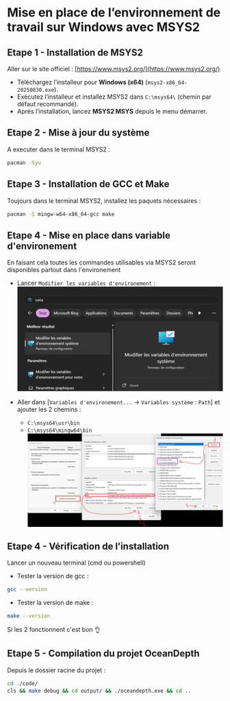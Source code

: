 # Mise en place de l’environnement de travail sur Windows avec MSYS2

## Etape 1 - Installation de MSYS2

Aller sur le site officiel : [https://www.msys2.org/](https://www.msys2.org/)

- Téléchargez l’installeur pour **Windows (x64)** (`msys2-x86_64-20250830.exe`).
- Exécutez l’installeur et installez MSYS2 dans `C:\msys64\` (chemin par défaut recommandé).
- Après l’installation, lancez **MSYS2 MSYS** depuis le menu démarrer.

## Etape 2 - Mise à jour du système

A executer dans le terminal MSYS2 :
```bash
pacman -Syu
```

## Etape 3 - Installation de GCC et Make

Toujours dans le terminal MSYS2, installez les paquets nécessaires :

```bash
pacman -S mingw-w64-x86_64-gcc make
```

## Etape 4 - Mise en place dans variable d'environement

En faisant cela toutes les commandes utilisables via MSYS2 seront disponibles partout dans l'environement 

- Lancer `Modifier les variables d'environement` :
![`setup_1.png`](./src/setup/setup_1.png)

- Aller dans [`Variables d'environement...` -> `Variables système` : `Path`] et ajouter les 2 chemins :
    - `C:\msys64\usr\bin`
    - `C:\msys64\mingw64\bin`
![`setup_2.png`](./src/setup/setup_2.png)

## Etape 4 - Vérification de l’installation

Lancer un nouveau terminal (cmd ou powershell)

- Tester la version de gcc :
```bash
gcc --version
```

- Tester la version de make :
```bash
make --version
```

Si les 2 fonctionnent c'est bon 👌

## Etape 5 - Compilation du projet OceanDepth

Depuis le dossier racine du projet :

```bash
cd ./code/
cls && make debug && cd output/ && ./oceandepth.exe && cd ..
```
